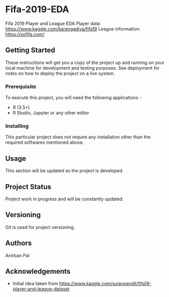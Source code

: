 # Fifa-2019-EDA
Fifa 2019 Player and League EDA
Player data: https://www.kaggle.com/karangadiya/fifa19 
League information: https://sofifa.com/

## Getting Started
These instructions will get you a copy of the project up and running on your local machine for development and testing purposes. See deployment for notes on how to deploy the project on a live system.

### Prerequisite
To execute this project, you will need the following applications -
* R (3.5+)
* R Studio, Jupyter or any other editor

### Installing
This particular project does not require any installation other than the required softwares mentioned above.

## Usage
This section will be updated as the project is developed.

## Project Status
Project work in progress and will be constantly updated.

## Versioning
Git is used for project versioning.

## Authors
Anirban Pal

## Acknowledgements
* Initial idea taken from https://www.kaggle.com/sujaypandit/fifa19-player-and-league-dataset
